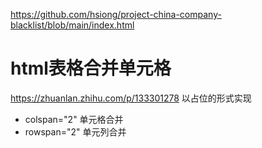 https://github.com/hsiong/project-china-company-blacklist/blob/main/index.html

# html表格合并单元格
https://zhuanlan.zhihu.com/p/133301278
以占位的形式实现
+ colspan="2" 单元格合并
+ rowspan="2" 单元列合并
